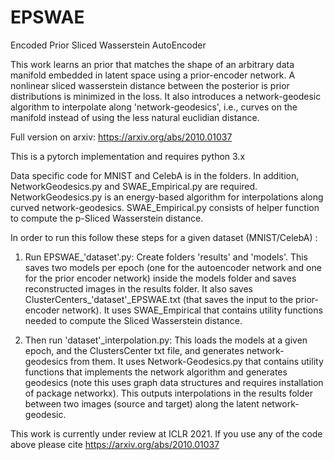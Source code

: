 # EPSWAE
Encoded Prior Sliced Wasserstein AutoEncoder

This work learns an prior that matches the shape of an arbitrary data manifold embedded in latent space using a prior-encoder network. A nonlinear sliced wasserstein distance between the posterior is prior distributions is minimized in the loss. It also introduces a network-geodesic algorithm to interpolate along 'network-geodesics', i.e., curves on the manifold instead of using the less natural euclidian distance. 

Full version on arxiv: https://arxiv.org/abs/2010.01037

This is a pytorch implementation and requires python 3.x

Data specific code for MNIST and CelebA is in the folders. In addition, NetworkGeodesics.py and SWAE_Empirical.py are required. NetworkGeodesics.py is an energy-based algorithm for interpolations along curved network-geodesics. SWAE_Empirical.py consists of helper function to compute the p-Sliced Wasserstein distance.

In order to run this follow these steps for a given dataset (MNIST/CelebA) :

1. Run EPSWAE_'dataset'.py: Create folders 'results' and 'models'. This saves two models per epoch (one for the autoencoder network and one for the prior encoder network) inside the models folder and saves reconstructed images in the results folder. It also saves ClusterCenters_'dataset'_EPSWAE.txt (that saves the input to the prior-encoder network). It uses SWAE_Empirical that contains utility functions needed to compute the Sliced Wasserstein distance. 

2. Then run 'dataset'_interpolation.py: This loads the models at a given epoch, and the ClustersCenter txt file, and generates network-geodesics from them. It uses Network-Geodesics.py that contains utility functions that implements the network algorithm and generates geodesics (note this uses graph data structures and requires installation of package networkx). This outputs interpolations in the results folder between two images (source and target) along the latent network-geodesic.

This work is currently under review at ICLR 2021. If you use any of the code above please cite https://arxiv.org/abs/2010.01037

